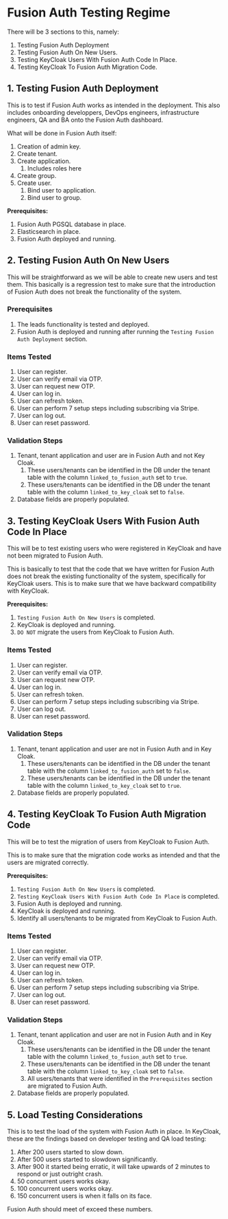 # Fusion Auth Testing Regime

There will be 3 sections to this, namely:

1. Testing Fusion Auth Deployment
2. Testing Fusion Auth On New Users.
3. Testing KeyCloak Users With Fusion Auth Code In Place.
4. Testing KeyCloak To Fusion Auth Migration Code.

## 1. Testing Fusion Auth Deployment

This is to test if Fusion Auth works as intended in the deployment. This also includes onboarding developpers, DevOps engineers, infrastructure engineers, QA and BA onto the Fusion Auth dashboard.

What will be done in Fusion Auth itself:

1. Creation of admin key.
2. Create tenant.
3. Create application.
   1. Includes roles here
4. Create group.
5. Create user.
   1. Bind user to application.
   2. Bind user to group.

**Prerequisites:**
1. Fusion Auth PGSQL database in place.
2. Elasticsearch in place.
3. Fusion Auth deployed and running.

## 2. Testing Fusion Auth On New Users

This will be straightforward as we will be able to create new users and test them.
This basically is a regression test to make sure that the introduction of Fusion Auth does not break the functionality of the system.

### Prerequisites

1. The leads functionality is tested and deployed.
2. Fusion Auth is deployed and running after running the `Testing Fusion Auth Deployment` section.

### Items Tested

1. User can register.
2. User can verify email via OTP.
3. User can request new OTP.
4. User can log in.
5. User can refresh token.
6. User can perform 7 setup steps including subscribing via Stripe.
7. User can log out.
8. User can reset password.

### Validation Steps

1. Tenant, tenant application and user are in Fusion Auth and not Key Cloak.
   1. These users/tenants can be identified in the DB under the tenant table with the column `linked_to_fusion_auth` set to `true`.
   2. These users/tenants can be identified in the DB under the tenant table with the column `linked_to_key_cloak` set to `false`.
2. Database fields are properly populated.

## 3. Testing KeyCloak Users With Fusion Auth Code In Place

This will be to test existing users who were registered in KeyCloak and have not been migrated to Fusion Auth.

This is basically to test that the code that we have written for Fusion Auth does not break the existing functionality of the system, specifically for KeyCloak users.
This is to make sure that we have backward compatibility with KeyCloak.

**Prerequisites:**

1. `Testing Fusion Auth On New Users` is completed.
2. KeyCloak is deployed and running.
3. `DO NOT` migrate the users from KeyCloak to Fusion Auth.

### Items Tested

1. User can register.
2. User can verify email via OTP.
3. User can request new OTP.
4. User can log in.
5. User can refresh token.
6. User can perform 7 setup steps including subscribing via Stripe.
7. User can log out.
8. User can reset password.

### Validation Steps

1. Tenant, tenant application and user are not in Fusion Auth and in Key Cloak.
   1. These users/tenants can be identified in the DB under the tenant table with the column `linked_to_fusion_auth` set to `false`.
   2. These users/tenants can be identified in the DB under the tenant table with the column `linked_to_key_cloak` set to `true`.
2. Database fields are properly populated.


## 4. Testing KeyCloak To Fusion Auth Migration Code

This will be to test the migration of users from KeyCloak to Fusion Auth.

This is to make sure that the migration code works as intended and that the users are migrated correctly.

**Prerequisites:**

1. `Testing Fusion Auth On New Users` is completed.
2. `Testing KeyCloak Users With Fusion Auth Code In Place` is completed.
3. Fusion Auth is deployed and running.
4. KeyCloak is deployed and running.
5. Identify all users/tenants to be migrated from KeyCloak to Fusion Auth.

### Items Tested

1. User can register.
2. User can verify email via OTP.
3. User can request new OTP.
4. User can log in.
5. User can refresh token.
6. User can perform 7 setup steps including subscribing via Stripe.
7. User can log out.
8. User can reset password.

### Validation Steps

1. Tenant, tenant application and user are not in Fusion Auth and in Key Cloak.
   1. These users/tenants can be identified in the DB under the tenant table with the column `linked_to_fusion_auth` set to `true`.
   2. These users/tenants can be identified in the DB under the tenant table with the column `linked_to_key_cloak` set to `false`.
   3. All users/tenants that were identified in the `Prerequisites` section are migrated to Fusion Auth.
2. Database fields are properly populated.

## 5. Load Testing Considerations

This is to test the load of the system with Fusion Auth in place.
In KeyCloak, these are the findings based on developer testing and QA load testing:

1. After 200 users started to slow down.
2. After 500 users started to slowdown significantly.
3. After 900 it started being erratic, it will take upwards of 2 minutes to respond or just outright crash.
4. 50 concurrent users works okay.
5. 100 concurrent users works okay.
6. 150 concurrent users is when it falls on its face.

Fusion Auth should meet of exceed these numbers.
